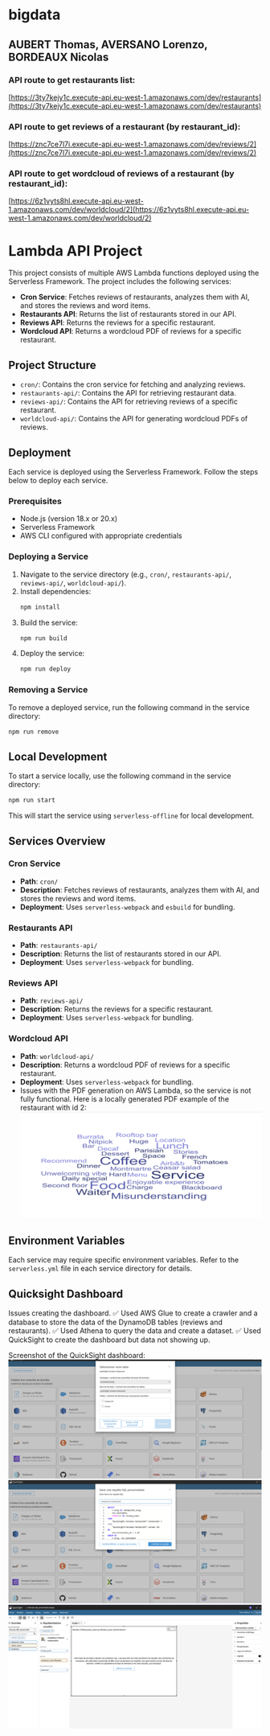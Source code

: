 # bigdata

## AUBERT Thomas, AVERSANO Lorenzo, BORDEAUX Nicolas

### API route to get restaurants list:
[https://3ty7kejy1c.execute-api.eu-west-1.amazonaws.com/dev/restaurants](https://3ty7kejy1c.execute-api.eu-west-1.amazonaws.com/dev/restaurants)

### API route to get reviews of a restaurant (by restaurant_id):
[https://znc7ce7l7i.execute-api.eu-west-1.amazonaws.com/dev/reviews/2](https://znc7ce7l7i.execute-api.eu-west-1.amazonaws.com/dev/reviews/2)


### API route to get wordcloud of reviews of a restaurant (by restaurant_id):
[https://6z1vyts8hl.execute-api.eu-west-1.amazonaws.com/dev/worldcloud/2](https://6z1vyts8hl.execute-api.eu-west-1.amazonaws.com/dev/worldcloud/2)

# Lambda API Project

This project consists of multiple AWS Lambda functions deployed using the Serverless Framework. The project includes the following services:

- **Cron Service**: Fetches reviews of restaurants, analyzes them with AI, and stores the reviews and word items.
- **Restaurants API**: Returns the list of restaurants stored in our API.
- **Reviews API**: Returns the reviews for a specific restaurant.
- **Wordcloud API**: Returns a wordcloud PDF of reviews for a specific restaurant.

## Project Structure

- `cron/`: Contains the cron service for fetching and analyzing reviews.
- `restaurants-api/`: Contains the API for retrieving restaurant data.
- `reviews-api/`: Contains the API for retrieving reviews of a specific restaurant.
- `worldcloud-api/`: Contains the API for generating wordcloud PDFs of reviews.

## Deployment

Each service is deployed using the Serverless Framework. Follow the steps below to deploy each service.

### Prerequisites

- Node.js (version 18.x or 20.x)
- Serverless Framework
- AWS CLI configured with appropriate credentials

### Deploying a Service

1. Navigate to the service directory (e.g., `cron/`, `restaurants-api/`, `reviews-api/`, `worldcloud-api/`).
2. Install dependencies:
    ```bash
    npm install
    ```
3. Build the service:
    ```bash
    npm run build
    ```
4. Deploy the service:
    ```bash
    npm run deploy
    ```

### Removing a Service

To remove a deployed service, run the following command in the service directory:
```bash
npm run remove
```

## Local Development

To start a service locally, use the following command in the service directory:
```bash
npm run start
```

This will start the service using `serverless-offline` for local development.

## Services Overview

### Cron Service

- **Path**: `cron/`
- **Description**: Fetches reviews of restaurants, analyzes them with AI, and stores the reviews and word items.
- **Deployment**: Uses `serverless-webpack` and `esbuild` for bundling.

### Restaurants API

- **Path**: `restaurants-api/`
- **Description**: Returns the list of restaurants stored in our API.
- **Deployment**: Uses `serverless-webpack` for bundling.

### Reviews API

- **Path**: `reviews-api/`
- **Description**: Returns the reviews for a specific restaurant.
- **Deployment**: Uses `serverless-webpack` for bundling.

### Wordcloud API

- **Path**: `worldcloud-api/`
- **Description**: Returns a wordcloud PDF of reviews for a specific restaurant.
- **Deployment**: Uses `serverless-webpack` for bundling.
- Issues with the PDF generation on AWS Lambda, so the service is not fully functional.
Here is a locally generated PDF example of the restaurant with id 2:
![wordcloud](/worldcloud-api/wordscloud-restaurant-3.png)

## Environment Variables

Each service may require specific environment variables. Refer to the `serverless.yml` file in each service directory for details.

## Quicksight Dashboard

Issues creating the dashboard. ✅
Used AWS Glue to create a crawler and a database to store the data of the DynamoDB tables (reviews and restaurants). ✅
Used Athena to query the data and create a dataset. ✅
Used QuickSight to create the dashboard but data not showing up. 

Screenshot of the QuickSight dashboard:
![quicksight-1](/screenshots//quicksight-1.png)
![quicksight-2](/screenshots//quicksight-2.png)
![quicksight-3](/screenshots//quicksight-3.png)